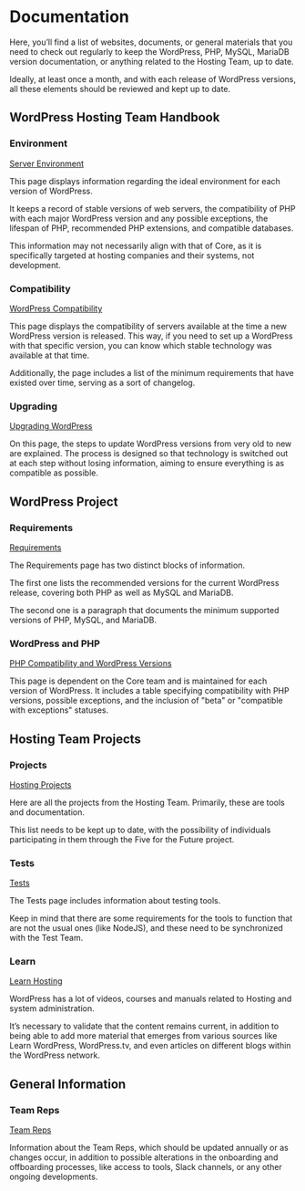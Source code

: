 # Documentation

Here, you’ll find a list of websites, documents, or general materials that you need to check out regularly to keep the WordPress, PHP, MySQL, MariaDB version documentation, or anything related to the Hosting Team, up to date.

Ideally, at least once a month, and with each release of WordPress versions, all these elements should be reviewed and kept up to date.

## WordPress Hosting Team Handbook

### Environment

[Server Environment](https://make.wordpress.org/hosting/handbook/server-environment/)

This page displays information regarding the ideal environment for each version of WordPress.

It keeps a record of stable versions of web servers, the compatibility of PHP with each major WordPress version and any possible exceptions, the lifespan of PHP, recommended PHP extensions, and compatible databases.

This information may not necessarily align with that of Core, as it is specifically targeted at hosting companies and their systems, not development.


### Compatibility

[WordPress Compatibility](https://make.wordpress.org/hosting/handbook/compatibility/)

This page displays the compatibility of servers available at the time a new WordPress version is released. This way, if you need to set up a WordPress with that specific version, you can know which stable technology was available at that time.

Additionally, the page includes a list of the minimum requirements that have existed over time, serving as a sort of changelog.

### Upgrading

[Upgrading WordPress](https://make.wordpress.org/hosting/handbook/upgrading/)

On this page, the steps to update WordPress versions from very old to new are explained. The process is designed so that technology is switched out at each step without losing information, aiming to ensure everything is as compatible as possible.

## WordPress Project

### Requirements

[Requirements](https://wordpress.org/about/requirements/)

The Requirements page has two distinct blocks of information.

The first one lists the recommended versions for the current WordPress release, covering both PHP as well as MySQL and MariaDB.

The second one is a paragraph that documents the minimum supported versions of PHP, MySQL, and MariaDB.

### WordPress and PHP

[PHP Compatibility and WordPress Versions](https://make.wordpress.org/core/handbook/references/php-compatibility-and-wordpress-versions/)

This page is dependent on the Core team and is maintained for each version of WordPress. It includes a table specifying compatibility with PHP versions, possible exceptions, and the inclusion of "beta" or "compatible with exceptions" statuses.

## Hosting Team Projects

### Projects

[Hosting Projects](https://make.wordpress.org/hosting/handbook/get-involved/team-projects/)

Here are all the projects from the Hosting Team. Primarily, these are tools and documentation.

This list needs to be kept up to date, with the possibility of individuals participating in them through the Five for the Future project.

### Tests

[Tests](https://make.wordpress.org/hosting/handbook/tests/)

The Tests page includes information about testing tools.

Keep in mind that there are some requirements for the tools to function that are not the usual ones (like NodeJS), and these need to be synchronized with the Test Team.

### Learn

[Learn Hosting](https://make.wordpress.org/hosting/handbook/learn-hosting/)

WordPress has a lot of videos, courses and manuals related to Hosting and system administration.

It’s necessary to validate that the content remains current, in addition to being able to add more material that emerges from various sources like Learn WordPress, WordPress.tv, and even articles on different blogs within the WordPress network.

## General Information

### Team Reps

[Team Reps](https://make.wordpress.org/hosting/handbook/get-involved/team-reps/)

Information about the Team Reps, which should be updated annually or as changes occur, in addition to possible alterations in the onboarding and offboarding processes, like access to tools, Slack channels, or any other ongoing developments.

